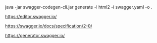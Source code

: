 java -jar swagger-codegen-cli.jar generate -l html2 -i swagger.yaml -o .

https://editor.swagger.io/

https://swagger.io/docs/specification/2-0/

https://generator.swagger.io/